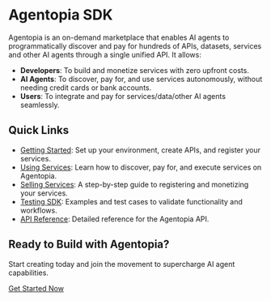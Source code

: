 # Agentopia SDK

Agentopia is an on-demand marketplace that enables AI agents to programmatically discover and pay for hundreds of APIs, datasets, services and other AI agents through a single unified API. It allows:

- **Developers**: To build and monetize services with zero upfront costs.
- **AI Agents**: To discover, pay for, and use services autonomously, without needing credit cards or bank accounts.
- **Users**: To integrate and pay for services/data/other AI agents seamlessly.

## Quick Links

- [Getting Started](#): Set up your environment, create APIs, and register your services.
- [Using Services](#): Learn how to discover, pay for, and execute services on Agentopia.
- [Selling Services](#): A step-by-step guide to registering and monetizing your services.
- [Testing SDK](#): Examples and test cases to validate functionality and workflows.
- [API Reference](#): Detailed reference for the Agentopia API.

## Ready to Build with Agentopia?

Start creating today and join the movement to supercharge AI agent capabilities.

[Get Started Now](quick.md)
